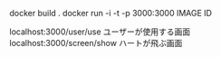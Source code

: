 docker build . 
docker run -i -t -p 3000:3000 IMAGE ID 

localhost:3000/user/use ユーザーが使用する画面 
localhost:3000/screen/show ハートが飛ぶ画面 